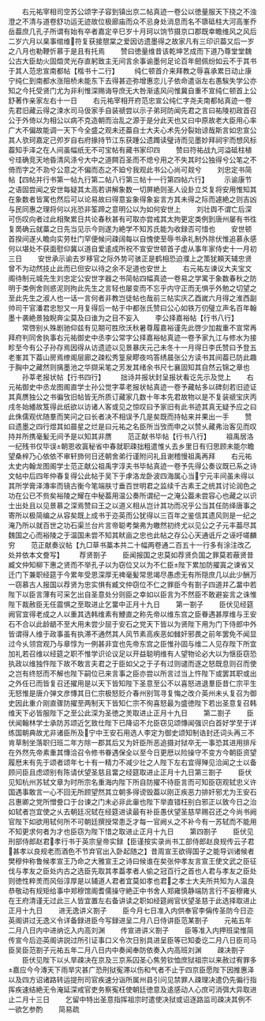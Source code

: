 <!-- { "loadSidebar": true } -->
　　右元祐宰相司空苏公颂字子容到镇出京二帖真迹一卷公以徳量服天下挠之不浊澄之不清与道卷舒功运无迹故位极廊庙而众不忌身处消息而名不隳砥柱大河高峯乔岳葢庶几孔子所谓有始有卒者嘉定辛巳岁十月珂以饷节摄京口郡既幸瞻维风之风后二岁六月以臬事绾维符复获接憇棠之爱因访遗墨得之故家凡有三印识葢又后一岁之八月也勒鞭忻慕于是且有托焉
　　赞曰徳量维昔该乾坤艺成而下道乃尊堂堂魏公古大臣劫火固燬灵光存直躬致主无间言余事谕墨何足论百年劒佩纷如云不于其书于其人范忠宣南都帖【楷书十二行】
　　纯仁顿首介来拜教之辱喜承累日动止康宁纯仁到南都水涨阻桥未能东下去得甚迩弥增惠恋儿子依命遣诣左右愚騃失学公亦知之今托受贤门尤为非利惟深赐诲导庶无大咎渐逺风问惟冀自重不宣纯仁顿首上公舒著作亲家左右十一日
　　右元祐宰相开府范忠宣公纯仁字尧夫南都帖真迹一卷先君旧藏云得之涑水司马伋家手自装禠尝以示子弟珂防闻先君之言曰祐陵初政首召公于外倚以为相公以病不克造朝而治乱之源于是分此天也又曰中原故老大臣用心率广大不偏故能调一天下今全盛之观未还葢自士大夫心术先分裂始谅哉斯言如忠宣公其人欤珂嘉定己夘岁自右府掾持节江东获踵公遗躅读璧诗而见墨妙拜祠宇而想风标葢知手泽之在人间虽幅纸无不可宝帖有藏书家印四
　　赞曰符祐战九河溢砥柱植兮珪确竞天地昏清风涤兮大中之道闗百圣而不熄兮用之不失其时公独得兮公笔之不倚而字之不泐兮公意之不偏而态之不廹兮我观此书公心尚可觌兮
　　刘忠定书简帖【四帖并行书第一帖九行第二帖八行第三帖十一行第四帖六行】
　　示谕康节之语固尝闻之安世每疑其太高若讲解象数一切屏絶则圣人设卦立爻复将安用惟知其在象数者皆寓也然后可以论易故曰得意妄象得象妄言方其未得之际而遽絶之则吉凶与民同惠之理将何以兆恐非筌蹄之意明公以为如何安世上
　　刘壮舆不谓亡后深可伤叹向者过此相聚累日共论春秋甚有可取亦尝戒其太拘更定类例到唐州屡有书徃复啇确云就藁之日先当见示今则遂为絶学不知苏氏能为收録否可惜也
　　安世顿首揆间遂乆瞻向实劳杜门罕便候问疎阔每以自愧使至辱书承礼制外除伏惟追慕永感何以堪处不获面慰仰冀以道自爱逺成所祝不宣安世顿首子虚从事年家侍史十一月初三日
　　安世承示谕去岁移官之际外势可骇正是鹤相恐迫濮上之策犹頼天辅忠贤曾不为动然技止此而已但安以待之余不足道也安世上
　　右元祐左谏议大夫宝文阁待制元城先生刘忠定公安世字器之书简帖四幅真迹一卷易之学寓于象数春秋之防明于类例舍则惑泥则拘此先生之言轻也屡变而不忘乎内守正而无惧乎外勉之切望之至此先生之淑人也一话一言何者非教岂徒帖也哉前三帖实庆乙酉嵗六月得之淮西副帅司干官潘君忠恕又一月复得后一帖于中都张氏赞曰公心如铁万仞璧立声名百年翰墨十袭絶景独睨奔尘莫及曰谁为之目不妄入
　　李公择嘉裕帖【行书八行】
　　常啓别乆殊剧驰仰兹有见期可胜欣沃秋暑尊履嘉裕谨先此啓少加裁重不宣常再拜府判同舍执事右元祐御史中丞李公常字公择嘉裕帖真迹一卷予家九江与修水为接畛至今有公子孙存焉因得从访遗迹以见景暴庆元己未冬十一月得日李氏赞曰予登五老峯其下葢山房焉缭阁层廊之疎松秀篁泉疁夜呜答绣晨张公方读书其间葢已防此趣于胸中之藏然则摛墨池之华撷采笔之芳发其绪余书尺七襄固知其自然云锦之章也
　　孙莘老报状帖【行书四行】
　　拙诗并报状封呈报状看讫先示及觉上
　　右元祐御史中丞龙图阁直学士孙公觉字莘老报状帖真迹一卷予藏帖多以碑刻若旧迹证其真赝独公之书徧攷旧帖皆无所质订藏家几数十年本先君故物以是不复装禠宝庆丙戌冬始繙故笈得此纸欲以访诸人客或见之惊叹曰予家旧有此书迹其真无疑予应之曰此侏儒观优随羣而笑问之曰长者决不相误予几是矣既而持帖来并果出一手
　　赞曰遗墨之四行煜其如晨星之烂是曰元祐之名臣所当攷而申之以赞乆藏弗治客见而叹持并所携毫髪无间予是以知其非赝
　　范正献书毕帖【行书八行】
　　祖禹居洛一纪残书仅毕误朝恩收寘秘省中春就职疎拙粗遣惟乆去乡里日有归思顾未能尔瞻望桑梓乃心依依不审轩斾何日还朝舍弟行谨附问礼且谢稽慢祖禹再拜
　　右元祐太史内翰龙图阁学士范正献公祖禹字淳夫书毕帖真迹一卷予先得公奏议既已系之诗文帖中后四年仲春复得公此帖于吴下于虖洛龙卧波四海属心当宁元丰间虽未得以其所学膏泽漙率而镜古衡今笔端肤寸垂百世明君之监续千古素王之统其讨论润色之功在公已不赀矣裕陵之耀在中秘葢用温公奏所谓纪一之淹公葢未尝容心也藏之以识士出处且以见景慕之深焉赞曰王之以道义相从岂计其功而况乎公当其任防绎唐事之寄所以极简编之从容矣既上成书于迩英而公犹得以三百年之鉴信其遗风则是一纪之淹乃所以就百世之功石渠兰台片言帝聪考槃弗为皦然初终尤以见公之子元丰葢尽其魏国之心而裕陵之于温国未尝不知其畎亩之忠也此帖之存公心天通诋斤之诬吁嗟麟穷
　　范正献奏议帖【九□草书藁本共二十幅两卷通二百五十一行多有涂注改乙处并依本文誊写】
　　荐贤劄子
　　臣闻报国之忠莫如荐贤负国之罪莫若蔽贤昔臧文仲知柳下惠之贤而不举孔子以为窃位又以为不仁臣陛下累加防擢寘之谏省又迁门下兼职经筵于今累年受恩深厚无禆毫髪常思竭尽愚虑无有所隠庶几以此少酬万一窃慕古人报国以荐贤为忠实惧有臧文仲窃位不仁之罪臣今有劄子四道并乙畱中若陛下以臣言薄有可采乞出自圣意处分则臣之幸如以臣言为不然臣不敢避妄言之诛惟陛下裁赦臣无任震惧之至取进止乞畱中正月十九日
　　第一劄子
　　臣伏见经筵阙官宜得老成之人以重其选韩维素有鯾直之称先帝以维东宫之臣眷遇甚厚维与王安石不合以此龄龉不至大用未尝少屈于安石之党天下皆以为贤陛下用为门下侍郎中外皆谓得人维于政事虽有执滞不通然其人风节素高疾恶如雠奸邪畏之前年罢免不闻显过今乆领宫观乃与章惇为一例甚非宜也先帝东宫之臣惟孙固与维二人见存陛下所宜加礼若召维以经筵之职不惟学识论议足以开益聪明维有人望物论必大以为惬臣窃恐执政以维独忤陛下故不敢言夫君之于臣如父之于子有过则谴而逐之怒既息则召而使之岂有终怒而不解也陛下嗣位已来言事之臣亦尝以所言过当上忤陛下或罢其职或出之外任已而皆复召还擢用是以天下皆知陛下圣意至公不以喜怒进退羣臣昔仁宗平生无怒惟是唐介弹文彦慱其日仁宗极怒贬介春州别驾寻复悔之改介英州未乆复召为御史因此重介刚直骤防擢至两制天下皆知仁宗不徇喜怒最为盛徳陛下若出圣意复召韩维天下必皆服陛下之至公此深为圣徳之羙取进止正月十九日
　　第二劄子
　　臣伏闻翰林学士承防苏颂近乞致仕陛下已降诏不允臣窃见颂慱闻强识白首好学至于详练国朝典故尤非诸臣所及宁中王安石用选人李定为御史颂知制诰封还词头再三不肯草制坐落职归班二年方除一郡其后又为奸臣所恶追摄对狱卒无一事恐其进用排斥在外然先帝素重其慱洽召令修书眷遇保全以至今日更厯以险操守不变方今朝臣资望履厯未有先于颂者颂年七十有一精力不减少壮之人陛下左右宜得殚见洽闻之士以备顾问臣且虑颂别有陈请伏望圣慈且畱之经筵取进止正月十九日第三劄子
　　臣伏见知杭州苏轼文章为时所宗名重海内陛下所自防擢不待臣言而可知臣窃观轼忠义许国遇事敢言一心不回无所顾望然其立朝多得谤毁葢以刚正疾恶力排奸邪尤为王安石吕惠卿之党所憎誊口于台谏之门未必非此軰也陛下举直错枉别白邪正以致今日之治如轼者岂宜使之乆去朝廷况轼在经筵进读最有补臣愚伏望圣慈早赐召还之今尚书阙官陛下如欲用轼何所不可朝廷撰授常患乏才每一官阙乆之不补今有一苏轼而不能用不知更求何者为才也臣窃为陛下惜之取进止正月十九日
　　第四劄子
　　臣伏见刑部侍郎赵君孝行书于英宗皇帝实録【臣谨按实录尚书工部侍郎赵良规传云子君甚孝以良规老而酒色不节弃官出入卧起随之】昔周宣王欲得国子之能导训诸候者樊穆仲称鲁候孝宣王乃命之大雅宣王之诗曰候谁在矣张仲孝友言宣王使文武之臣征伐与孝友之臣处内古之选臣先取其孝葢孝者人偷之冠百行之首也人君与孝友之臣处则徳性粹羙而风俗淳厚是以辅道人君者宜莫如孝也君之孝士大夫所共知为人温良恭敬动有规矩给事中郑穆馆阁耆儒操守絶正中书舍人郑雍慎静端防言行不妄穆雍乆在王府清谨无过此三人皆宜置左右备讲读之职如经筵阙官伏望圣慈于此选择取进止正月十九日
　　进无逸讲义劄子
　　臣今月七日准入内供奉官李偁传圣防今日迩英阁讲过无逸义令详备録进臣今写録进呈二月八日侍讲臣范某劄子
　　元祐五年二月八日内中进纳讫入内高刘渊
　　传宣进讲义劄子
　　臣等准入内押班梁惟简传宣今后迩英阁讲説过所引证事口义令次日别具进呈臣等已知委讫二月八日臣司马臣吴臣范劄子元祐五年二月八日内中奏闻奉防依奏入内高班刘渊
　　疎决劄子
　　臣伏见陛下以乆旱疎决在京及三京系囚圣心焦劳钦恤庶狱祖宗以来赦过宥罪多嘉应今今漙天下雨旱灾甚广恐刑狱寃滞以伤和气者不止于四京臣愿陛下因推惠泽以及四方诏诸路转运提刑司官疾速分诣所属州县引问见禁罪人疎理决遣仍先徧行指挥疾速结絶无令淹延深戒官吏务察寃枉使朝廷徳意及逺感动人心庶可消弭大异取进止二月十三日
　　乞留中特出圣意指挥祖宗时遣使决狱或诏逐路监司疎决其例不一欲乞参酌
　　简易疏
